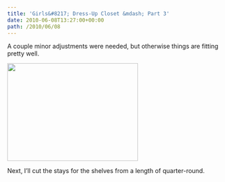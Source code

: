 ```yaml
---
title: 'Girls&#8217; Dress-Up Closet &mdash; Part 3'
date: 2010-06-08T13:27:00+00:00
path: /2010/06/08
---
```

A couple minor adjustments were needed, but otherwise things are fitting pretty well.
  
<img src="http://seancamden.com/wp-content/uploads/2010/06/2010-06-08-11.38.09-300x225.jpg" alt="" title="Girls&#039; Dress-Up Closet, pre-assembly" width="300" height="225" class="alignnone size-medium wp-image-177" />
  
Next, I&#8217;ll cut the stays for the shelves from a length of quarter-round.